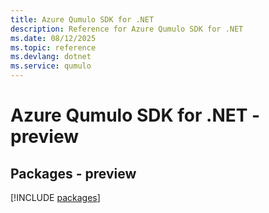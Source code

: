 ```yaml
---
title: Azure Qumulo SDK for .NET
description: Reference for Azure Qumulo SDK for .NET
ms.date: 08/12/2025
ms.topic: reference
ms.devlang: dotnet
ms.service: qumulo
---
```

# Azure Qumulo SDK for .NET - preview
## Packages - preview
[!INCLUDE [packages](qumulo-index.md)]